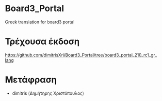 # Board3_Portal
Greek translation for board3 portal

# Τρέχουσα έκδοση
https://github.com/dimitrisXri/Board3_Portal/tree/board3_portal_210_rc1_gr_lang

# Μετάφραση
* dimitris (Δημήτηρης Χριστόπουλος)

